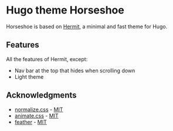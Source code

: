 # Hugo theme Horseshoe

Horseshoe is based on [Hermit](https://github.com/Track3/hermit.git), a minimal and fast theme for Hugo.

## Features

All the features of Hermit, except:
* Nav bar at the top that hides when scrolling down
* Light theme

## Acknowledgments

* [normalize.css](https://necolas.github.io/normalize.css/) - [MIT](https://github.com/necolas/normalize.css/blob/master/LICENSE.md)
* [animate.css](https://daneden.github.io/animate.css/) - [MIT](https://github.com/daneden/animate.css/blob/master/LICENSE)
* [feather](https://feathericons.com/) - [MIT](https://github.com/feathericons/feather/blob/master/LICENSE)

